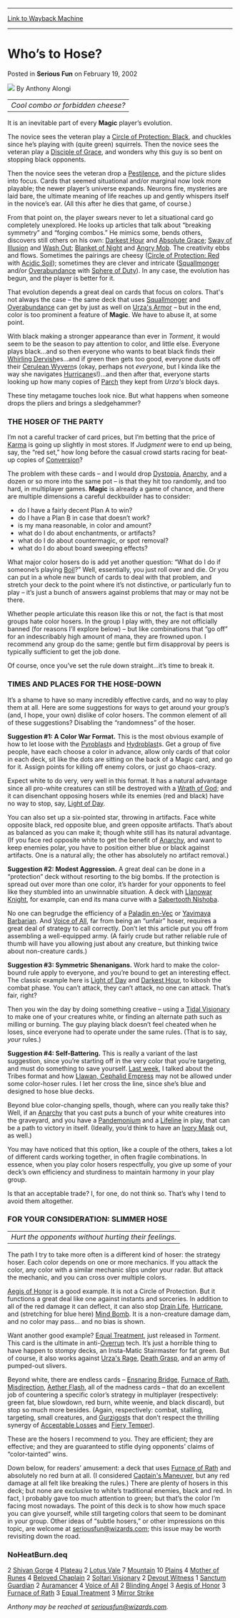 
---
[Link to Wayback Machine](https://web.archive.org/web/20171118095142/https://magic.wizards.com/en/articles/archive/serious-fun/who%E2%80%99s-hose-2002-02-19)

[_metadata_:author]:- "Anthony Alongi"
[_metadata_:description]:- "Cool combo or forbidden cheese? It is an inevitable part of every Magic player’s evolution. The novice sees the veteran play a Circle of Protection: Black, and chuckles since he’s playing with (quite green) squirrels. Then the novice sees the veteran play a Disciple of Grace, and wonders why this guy is so bent on stopping black opponents."
[_metadata_:generator]:- "Drupal 7 (http://drupal.org)"
[_metadata_:node]:- "611931"
[_metadata_:publish_date]:- "2002-02-19"
[_metadata_:source]:- "div-main-content"
[_metadata_:title]:- "Who’s to Hose?"
[_metadata_:wayback_capture_timestamp]:- "2017-11-18 09:51:42"
[_metadata_:wayback_raw_url]:- "https://web.archive.org/web/20171118095142id_/https://magic.wizards.com/en/articles/archive/serious-fun/who%E2%80%99s-hose-2002-02-19"
[_metadata_:wayback_url]:- "https://magic.wizards.com/en/articles/archive/serious-fun/who%E2%80%99s-hose-2002-02-19"
---


Who’s to Hose?
==============



 Posted in **Serious Fun**
 on February 19, 2002 






![](https://media.magic.wizards.com/styles/auth_small/public/images/person/authorpic_anthonyalongi.jpg)
By Anthony Alongi














|  |
| --- |
| *Cool combo or forbidden cheese?* |

It is an inevitable part of every **Magic** player’s evolution.


The novice sees the veteran play a [Circle of Protection: Black](http://gatherer.wizards.com/Pages/Card/Details.aspx?name=Circle+of+Protection%3A+Black), and chuckles since he’s playing with (quite green) squirrels. Then the novice sees the veteran play a [Disciple of Grace](http://gatherer.wizards.com/Pages/Card/Details.aspx?name=Disciple+of+Grace), and wonders why this guy is so bent on stopping black opponents.


Then the novice sees the veteran drop a [Pestilence](http://gatherer.wizards.com/Pages/Card/Details.aspx?name=Pestilence), and the picture slides into focus. Cards that seemed situational and/or marginal now look more playable; the newer player’s universe expands. Neurons fire, mysteries are laid bare, the ultimate meaning of life reaches up and gently whispers itself in the novice’s ear. (All this after he dies that game, of course.)


From that point on, the player swears never to let a situational card go completely unexplored. He looks up articles that talk about “breaking symmetry” and “forging combos.” He mimics some, bends others, discovers still others on his own: [Darkest Hour](http://gatherer.wizards.com/Pages/Card/Details.aspx?name=Darkest+Hour) and [Absolute Grace](http://gatherer.wizards.com/Pages/Card/Details.aspx?name=Absolute+Grace); [Sway of Illusion](http://gatherer.wizards.com/Pages/Card/Details.aspx?name=Sway+of+Illusion) and [Wash Out](http://gatherer.wizards.com/Pages/Card/Details.aspx?name=Wash+Out); [Blanket of Night](http://gatherer.wizards.com/Pages/Card/Details.aspx?name=Blanket+of+Night) and [Angry Mob](http://gatherer.wizards.com/Pages/Card/Details.aspx?name=Angry+Mob). The creativity ebbs and flows. Sometimes the pairings are cheesy ([Circle of Protection: Red](http://gatherer.wizards.com/Pages/Card/Details.aspx?name=Circle+of+Protection%3A+Red) with [Acidic Soil](http://gatherer.wizards.com/Pages/Card/Details.aspx?name=Acidic+Soil)); sometimes they are clever and intricate ([Squallmonger](http://gatherer.wizards.com/Pages/Card/Details.aspx?name=Squallmonger) and/or [Overabundance](http://gatherer.wizards.com/Pages/Card/Details.aspx?name=Overabundance) with [Sphere of Duty](http://gatherer.wizards.com/Pages/Card/Details.aspx?name=Sphere+of+Duty)). In any case, the evolution has begun, and the player is better for it.


That evolution depends a great deal on cards that focus on colors. That's not always the case – the same deck that uses [Squallmonger](http://gatherer.wizards.com/Pages/Card/Details.aspx?name=Squallmonger) and [Overabundance](http://gatherer.wizards.com/Pages/Card/Details.aspx?name=Overabundance) can get by just as well on [Urza's Armor](http://gatherer.wizards.com/Pages/Card/Details.aspx?name=Urza%27s+Armor) – but in the end, color is too prominent a feature of **Magic**. We have to abuse it, at some point.


With black making a stronger appearance than ever in *Torment*, it would seem to be the season to pay attention to color, and little else. Everyone plays black…and so then everyone who wants to beat black finds their [Whirling Dervish](http://gatherer.wizards.com/Pages/Card/Details.aspx?name=Whirling+Dervish)es…and if green then gets too good, everyone dusts off their [Cerulean Wyvern](http://gatherer.wizards.com/Pages/Card/Details.aspx?name=Cerulean+Wyvern)s (okay, perhaps not *everyone*, but I kinda like the way she navigates [Hurricane](http://gatherer.wizards.com/Pages/Card/Details.aspx?name=Hurricane)s!)…and then after that, everyone starts looking up how many copies of [Parch](http://gatherer.wizards.com/Pages/Card/Details.aspx?name=Parch) they kept from *Urza's* block days.


These tiny metagame touches look nice. But what happens when someone drops the pliers and brings a sledgehammer?


### THE HOSER OF THE PARTY


I’m not a careful tracker of card prices, but I’m betting that the price of [Karma](http://gatherer.wizards.com/Pages/Card/Details.aspx?name=Karma) is going up slightly in most stores. If *Judgment* were to end up being, say, the “red set,” how long before the casual crowd starts racing for beat-up copies of [Conversion](http://gatherer.wizards.com/Pages/Card/Details.aspx?name=Conversion)?


The problem with these cards – and I would drop [Dystopia](http://gatherer.wizards.com/Pages/Card/Details.aspx?name=Dystopia), [Anarchy](http://gatherer.wizards.com/Pages/Card/Details.aspx?name=Anarchy), and a dozen or so more into the same pot – is that they hit too randomly, and too hard, in multiplayer games. **Magic** is already a game of chance, and there are multiple dimensions a careful deckbuilder has to consider:


* do I have a fairly decent Plan A to win?
* do I have a Plan B in case that doesn’t work?
* is my mana reasonable, in color and amount?
* what do I do about enchantments, or artifacts?
* what do I do about countermagic, or spot removal?
* what do I do about board sweeping effects?

What major color hosers do is add yet another question: “What do I do if someone’s playing [Boil](http://gatherer.wizards.com/Pages/Card/Details.aspx?name=Boil)?” Well, essentially, you just roll over and die. Or you can put in a whole new bunch of cards to deal with that problem, and stretch your deck to the point where it’s not distinctive, or particularly fun to play – it’s just a bunch of answers against problems that may or may not be there.


Whether people articulate this reason like this or not, the fact is that most groups hate color hosers. In the group I play with, they are not officially banned (for reasons I’ll explore below) – but like combinations that “go off” for an indescribably high amount of mana, they are frowned upon. I recommend any group do the same; gentle but firm disapproval by peers is typically sufficient to get the job done.


Of course, once you’ve set the rule down straight…it’s time to break it.


### TIMES AND PLACES FOR THE HOSE-DOWN


It’s a shame to have so many incredibly effective cards, and no way to play them at all. Here are some suggestions for ways to get around your group’s (and, I hope, your own) dislike of color hosers. The common element of all of these suggestions? Disabling the “randomness” of the hoser.


**Suggestion #1: A Color War Format.** This is the most obvious example of how to let loose with the [Pyroblast](http://gatherer.wizards.com/Pages/Card/Details.aspx?name=Pyroblast)s and [Hydroblast](http://gatherer.wizards.com/Pages/Card/Details.aspx?name=Hydroblast)s. Get a group of five people, have each choose a color in advance, allow only cards of that color in each deck, sit like the dots are sitting on the back of a Magic card, and go for it. Assign points for killing off enemy colors, or just go chaos-crazy.


Expect white to do very, very well in this format. It has a natural advantage since all pro-white creatures can still be destroyed with a [Wrath of God](http://gatherer.wizards.com/Pages/Card/Details.aspx?name=Wrath+of+God); and it can disenchant opposing hosers while its enemies (red and black) have no way to stop, say, [Light of Day](http://gatherer.wizards.com/Pages/Card/Details.aspx?name=Light+of+Day).


You can also set up a six-pointed star, throwing in artifacts. Face white opposite black, red opposite blue, and green opposite artifacts. That’s about as balanced as you can make it; though white still has its natural advantage. (If you face red opposite white to get the benefit of [Anarchy](http://gatherer.wizards.com/Pages/Card/Details.aspx?name=Anarchy), and want to keep enemies polar, you have to position either blue or black against artifacts. One is a natural ally; the other has absolutely no artifact removal.)


**Suggestion #2: Modest Aggression.** A great deal can be done in a “protection” deck without resorting to the big bombs. If the protection is spread out over more than one color, it’s harder for your opponents to feel like they stumbled into an unwinnable situation. A deck with [Llanowar Knight](http://gatherer.wizards.com/Pages/Card/Details.aspx?name=Llanowar+Knight), for example, can end its mana curve with a [Sabertooth Nishoba](http://gatherer.wizards.com/Pages/Card/Details.aspx?name=Sabertooth+Nishoba).


No one can begrudge the efficiency of a [Paladin en-Vec](http://gatherer.wizards.com/Pages/Card/Details.aspx?name=Paladin+en-Vec) or [Yavimaya Barbarian](http://gatherer.wizards.com/Pages/Card/Details.aspx?name=Yavimaya+Barbarian). And [Voice of All](http://gatherer.wizards.com/Pages/Card/Details.aspx?name=Voice+of+All), far from being an “unfair” hoser, requires a great deal of strategy to call correctly. Don’t let this article put you off from assembling a well-equipped army. (A fairly crude but rather reliable rule of thumb will have you allowing just about any creature, but thinking twice about non-creature cards.)


**Suggestion #3: Symmetric Shenanigans.** Work hard to make the color-bound rule apply to everyone, and you’re bound to get an interesting effect. The classic example here is [Light of Day](http://gatherer.wizards.com/Pages/Card/Details.aspx?name=Light+of+Day) and [Darkest Hour](http://gatherer.wizards.com/Pages/Card/Details.aspx?name=Darkest+Hour), to kibosh the combat phase. You can’t attack, they can’t attack, no one can attack. That’s fair, right?


Then you win the day by doing something creative – using a [Tidal Visionary](http://gatherer.wizards.com/Pages/Card/Details.aspx?name=Tidal+Visionary) to make one of your creatures white, or finding an alternate path such as milling or burning. The guy playing black doesn’t feel cheated when he loses, since everyone had to operate under the same rules. (That is to say, *your* rules.)


**Suggestion #4: Self-Battering.** This is really a variant of the last suggestion, since you’re starting off in the very color that you’re targeting, and must do something to save yourself. [Last week](/en/articles/archive/serious-fun/rules-engagement-2002-02-12), I talked about the Tribes format and how [Llawan, Cephalid Empress](http://gatherer.wizards.com/Pages/Card/Details.aspx?name=Llawan%2C+Cephalid+Empress) may not be allowed under some color-hoser rules. I let her cross the line, since she’s blue and designed to hose blue decks.


Beyond blue color-changing spells, though, where can you really take this? Well, if an [Anarchy](http://gatherer.wizards.com/Pages/Card/Details.aspx?name=Anarchy) that you cast puts a bunch of your white creatures into the graveyard, and you have a [Pandemonium](http://gatherer.wizards.com/Pages/Card/Details.aspx?name=Pandemonium) and a [Lifeline](http://gatherer.wizards.com/Pages/Card/Details.aspx?name=Lifeline) in play, that can be a path to victory in itself. (Ideally, you’d think to have an [Ivory Mask](http://gatherer.wizards.com/Pages/Card/Details.aspx?name=Ivory+Mask) out, as well.)


You may have noticed that this option, like a couple of the others, takes a lot of different cards working together, in often fragile combinations. In essence, when you play color hosers respectfully, you give up some of your deck’s own efficiency and sturdiness to maintain harmony in your play group.


Is that an acceptable trade? I, for one, do not think so. That’s why I tend to avoid them altogether.


### FOR YOUR CONSIDERATION: SLIMMER HOSE




|  |
| --- |
| *Hurt the opponents without hurting their feelings.* |

The path I try to take more often is a different kind of hoser: the strategy hoser. Each color depends on one or more mechanics. If you attack the color, any color with a similar mechanic slips under your radar. But attack the mechanic, and you can cross over multiple colors.


[Aegis of Honor](http://gatherer.wizards.com/Pages/Card/Details.aspx?name=Aegis+of+Honor) is a good example. It is not a Circle of Protection. But it functions a great deal like one against instants and sorceries. In addition to all of the red damage it can deflect, it can also stop [Drain Life](http://gatherer.wizards.com/Pages/Card/Details.aspx?name=Drain+Life), [Hurricane](http://gatherer.wizards.com/Pages/Card/Details.aspx?name=Hurricane), and (stretching for blue here) [Mind Bomb](http://gatherer.wizards.com/Pages/Card/Details.aspx?name=Mind+Bomb). It is a non-creature damage dam, and no color may pass… and no bias is shown.


Want another good example? [Equal Treatment](http://gatherer.wizards.com/Pages/Card/Details.aspx?name=Equal+Treatment), just released in *Torment*. This card is the ultimate in anti-[Overrun](http://gatherer.wizards.com/Pages/Card/Details.aspx?name=Overrun) tech. It’s just a horrible thing to have happen to stompy decks, an Insta-Matic Stairmaster for fat green. But of course, it also works against [Urza's Rage](http://gatherer.wizards.com/Pages/Card/Details.aspx?name=Urza%27s+Rage), [Death Grasp](http://gatherer.wizards.com/Pages/Card/Details.aspx?name=Death+Grasp), and an army of pumped-out slivers.


Beyond white, there are endless cards – [Ensnaring Bridge](http://gatherer.wizards.com/Pages/Card/Details.aspx?name=Ensnaring+Bridge), [Furnace of Rath](http://gatherer.wizards.com/Pages/Card/Details.aspx?name=Furnace+of+Rath), [Misdirection](http://gatherer.wizards.com/Pages/Card/Details.aspx?name=Misdirection), [Aether Flash](http://gatherer.wizards.com/Pages/Card/Details.aspx?name=Aether+Flash), all of the madness cards – that do an excellent job of countering a specific color’s strategy in multiplayer (respectively: green fat, blue slowdown, red burn, white weenie, and black discard), but stop so much more besides. (Again, respectively: combat, stalling, targeting, small creatures, and [Gurzigost](http://gatherer.wizards.com/Pages/Card/Details.aspx?name=Gurzigost)s that don’t respect the thrilling synergy of [Acceptable Losses](http://gatherer.wizards.com/Pages/Card/Details.aspx?name=Acceptable+Losses) and [Fiery Temper](http://gatherer.wizards.com/Pages/Card/Details.aspx?name=Fiery+Temper)).


These are the hosers I recommend to you. They are efficient; they are effective; and they are guaranteed to stifle dying opponents’ claims of “color-tainted” wins.


Down below, for readers’ amusement: a deck that uses [Furnace of Rath](http://gatherer.wizards.com/Pages/Card/Details.aspx?name=Furnace+of+Rath) and absolutely no red burn at all. (I considered [Captain's Maneuver](http://gatherer.wizards.com/Pages/Card/Details.aspx?name=Captain%27s+Maneuver), but any red damage at all felt like breaking the rules.) There are plenty of hosers in this deck; but none are exclusive to white’s traditional enemies, black and red. In fact, I probably gave too much attention to green; but that’s the color I’m facing most nowadays. The point of this deck is to show how much space you can give yourself, while still targeting colors that seem to be dominant in your group. Other ideas of “subtle hosers,” or other impressions on this topic, are welcome at seriousfun@wizards.com; this issue may be worth revisiting down the road.


### NoHeatBurn.deq


2 [Shivan Gorge](http://gatherer.wizards.com/Pages/Card/Details.aspx?name=Shivan+Gorge) 4 [Plateau](http://gatherer.wizards.com/Pages/Card/Details.aspx?name=Plateau) 2 [Lotus Vale](http://gatherer.wizards.com/Pages/Card/Details.aspx?name=Lotus+Vale) 7 [Mountain](http://gatherer.wizards.com/Pages/Card/Details.aspx?name=Mountain) 10 [Plains](http://gatherer.wizards.com/Pages/Card/Details.aspx?name=Plains) 4 [Mother of Runes](http://gatherer.wizards.com/Pages/Card/Details.aspx?name=Mother+of+Runes) 4 [Beloved Chaplain](http://gatherer.wizards.com/Pages/Card/Details.aspx?name=Beloved+Chaplain) 2 [Soltari Visionary](http://gatherer.wizards.com/Pages/Card/Details.aspx?name=Soltari+Visionary) 2 [Devout Witness](http://gatherer.wizards.com/Pages/Card/Details.aspx?name=Devout+Witness) 1 [Sanctum Guardian](http://gatherer.wizards.com/Pages/Card/Details.aspx?name=Sanctum+Guardian) 2 [Auramancer](http://gatherer.wizards.com/Pages/Card/Details.aspx?name=Auramancer) 4 [Voice of All](http://gatherer.wizards.com/Pages/Card/Details.aspx?name=Voice+of+All) 2 [Blinding Angel](http://gatherer.wizards.com/Pages/Card/Details.aspx?name=Blinding+Angel) 3 [Aegis of Honor](http://gatherer.wizards.com/Pages/Card/Details.aspx?name=Aegis+of+Honor) 3 [Furnace of Rath](http://gatherer.wizards.com/Pages/Card/Details.aspx?name=Furnace+of+Rath) 3 [Equal Treatment](http://gatherer.wizards.com/Pages/Card/Details.aspx?name=Equal+Treatment) 3 [Mirror Strike](http://gatherer.wizards.com/Pages/Card/Details.aspx?name=Mirror+Strike)


*Anthony may be reached at seriousfun@wizards.com.*








